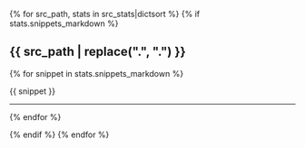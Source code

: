{% for src_path, stats in src_stats|dictsort %}
{% if stats.snippets_markdown %}

## {{ src_path | replace(".", "&#46;") }}
{% for snippet in stats.snippets_markdown %}

{{ snippet }}

---

{% endfor %}

{% endif %}
{% endfor %}
